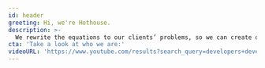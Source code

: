 ```yaml
---
id: header
greeting: Hi, we're Hothouse.
description: >-
  We rewrite the equations to our clients’ problems, so we can create different solutions than everyone else. We employ talent that looks for answers in unlikely places. Our people and the culture we’ve made together brings unexpected thinking to all our clients’ challenges.
cta: 'Take a look at who we are:'
videoURL: 'https://www.youtube.com/results?search_query=developers+developers+developers'
---
```

